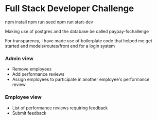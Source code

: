 # Full Stack Developer Challenge

npm install
npm run seed
npm run start-dev

Making use of postgres and the database be called paypay-fschallenge

For transparency, I have made use of boilerplate code that helped me get started and models/routes/front end for a login system

### Admin view

* Remove employees
* Add performance reviews
* Assign employees to participate in another employee's performance review

### Employee view

* List of performance reviews requiring feedback
* Submit feedback

